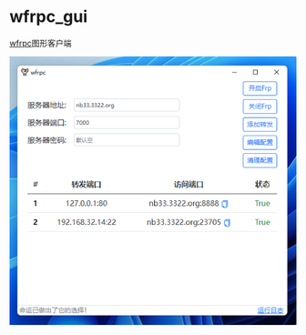 # wfrpc_gui
[wfrpc](https://github.com/gavintan/wfrpc)图形客户端



![image-20220826163011034](https://raw.githubusercontent.com/GavinTan/files/master/picgo/image-20220826163011034.png)
